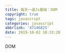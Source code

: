 ```yaml
---
title: 每天一道Js基础：DOM
copyright: true
tags: javascript
categories: javascript
abbrlink: '47146825'
date: 2019-10-02 18:33:20
---
```

DOM
<!--more-->

